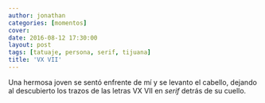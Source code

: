 ```yaml
---
author: jonathan
categories: [momentos]
cover: 
date: 2016-08-12 17:30:00
layout: post
tags: [tatuaje, persona, serif, tijuana]
title: 'VX VII'
---
```


Una hermosa joven se sentó enfrente de mí y se levanto el cabello, dejando al descubierto los trazos de las letras VX VII en *serif* detrás de su cuello.
